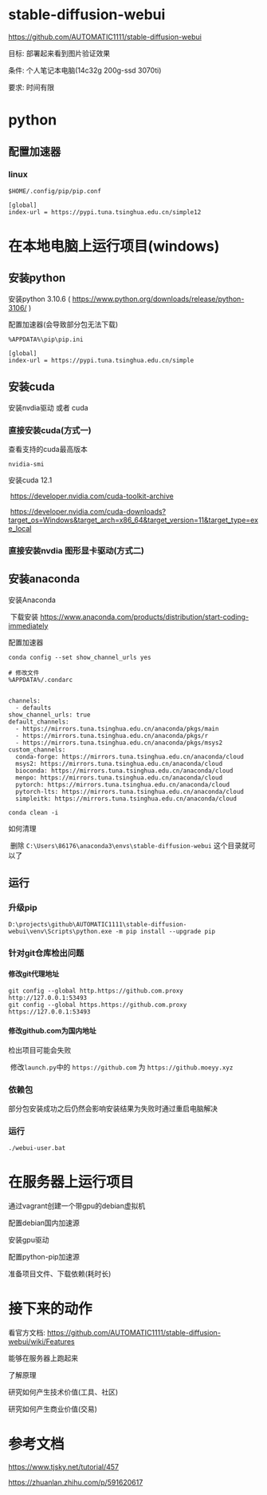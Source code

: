 # stable-diffusion-webui

https://github.com/AUTOMATIC1111/stable-diffusion-webui

目标: 部署起来看到图片验证效果

条件: 个人笔记本电脑(14c32g 200g-ssd 3070ti)

要求: 时间有限



# python

## 配置加速器

### linux

```
$HOME/.config/pip/pip.conf

[global]
index-url = https://pypi.tuna.tsinghua.edu.cn/simple12
```



# 在本地电脑上运行项目(windows)

## 安装python

安装python 3.10.6 ( https://www.python.org/downloads/release/python-3106/ )

配置加速器(会导致部分包无法下载)

```
%APPDATA%\pip\pip.ini

[global]
index-url = https://pypi.tuna.tsinghua.edu.cn/simple
```

## 安装cuda

安装nvdia驱动 或者 cuda

### 直接安装cuda(方式一)

查看支持的cuda最高版本

```
nvidia-smi
```

安装cuda 12.1

​	https://developer.nvidia.com/cuda-toolkit-archive

​	https://developer.nvidia.com/cuda-downloads?target_os=Windows&target_arch=x86_64&target_version=11&target_type=exe_local

### 直接安装nvdia 图形显卡驱动(方式二)



## 安装anaconda

安装Anaconda

​	下载安装 https://www.anaconda.com/products/distribution/start-coding-immediately

配置加速器

```
conda config --set show_channel_urls yes

# 修改文件
%APPDATA%/.condarc


channels:
  - defaults
show_channel_urls: true
default_channels:
  - https://mirrors.tuna.tsinghua.edu.cn/anaconda/pkgs/main
  - https://mirrors.tuna.tsinghua.edu.cn/anaconda/pkgs/r
  - https://mirrors.tuna.tsinghua.edu.cn/anaconda/pkgs/msys2
custom_channels:
  conda-forge: https://mirrors.tuna.tsinghua.edu.cn/anaconda/cloud
  msys2: https://mirrors.tuna.tsinghua.edu.cn/anaconda/cloud
  bioconda: https://mirrors.tuna.tsinghua.edu.cn/anaconda/cloud
  menpo: https://mirrors.tuna.tsinghua.edu.cn/anaconda/cloud
  pytorch: https://mirrors.tuna.tsinghua.edu.cn/anaconda/cloud
  pytorch-lts: https://mirrors.tuna.tsinghua.edu.cn/anaconda/cloud
  simpleitk: https://mirrors.tuna.tsinghua.edu.cn/anaconda/cloud

conda clean -i
```

如何清理

​	删除 `C:\Users\86176\anaconda3\envs\stable-diffusion-webui` 这个目录就可以了



## 运行

### 升级pip

```
D:\projects\github\AUTOMATIC1111\stable-diffusion-webui\venv\Scripts\python.exe -m pip install --upgrade pip
```

### 针对git仓库检出问题

#### 修改git代理地址

```
git config --global http.https://github.com.proxy http://127.0.0.1:53493
git config --global https.https://github.com.proxy https://127.0.0.1:53493
```

#### 修改github.com为国内地址

检出项目可能会失败

​	修改`launch.py`中的 `https://github.com` 为 `https://github.moeyy.xyz`

### 依赖包

部分包安装成功之后仍然会影响安装结果为失败时通过重启电脑解决

### 运行

```
./webui-user.bat
```



# 在服务器上运行项目

通过vagrant创建一个带gpu的debian虚拟机

配置debian国内加速源

安装gpu驱动

配置python-pip加速源

准备项目文件、下载依赖(耗时长)



# 接下来的动作

看官方文档: https://github.com/AUTOMATIC1111/stable-diffusion-webui/wiki/Features

能够在服务器上跑起来

了解原理



研究如何产生技术价值(工具、社区)

研究如何产生商业价值(交易)









# 参考文档

https://www.tjsky.net/tutorial/457

https://zhuanlan.zhihu.com/p/591620617
